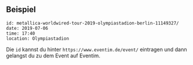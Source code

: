 ## Beispiel

```
id: metallica-worldwired-tour-2019-olympiastadion-berlin-11149327/
date: 2019-07-06
time: 17:40
location: Olympiastadion
```

Die `id` kannst du hinter `https://www.eventim.de/event/` eintragen und dann
gelangst du zu dem Event auf Eventim.
